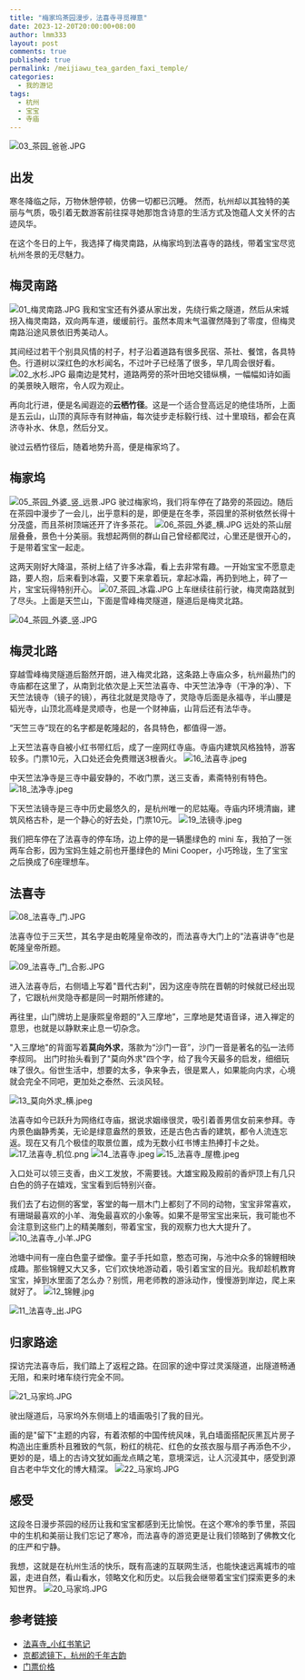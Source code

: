 ```yaml
---
title: "梅家坞茶园漫步，法喜寺寻觅禅意"
date: 2023-12-20T20:00:00+08:00
author: lmm333
layout: post
comments: true
published: true
permalink: /meijiawu_tea_garden_faxi_temple/
categories:
  - 我的游记
tags:
  - 杭州
  - 宝宝
  - 寺庙
---
```

![03_茶园_爸爸.JPG](../images/2023/2023-12-20-meijiawu_tea_garden_faxi_temple/03_茶园_爸爸.JPG)
## 出发
寒冬降临之际，万物休憩停顿，仿佛一切都已沉睡。 然而，杭州却以其独特的美丽与气质，吸引着无数游客前往探寻她那饱含诗意的生活方式及饱蕴人文关怀的古迹风华。 

在这个冬日的上午，我选择了梅灵南路，从梅家坞到法喜寺的路线，带着宝宝尽览杭州冬景的无尽魅力。
<!--more-->

## 梅灵南路
![01_梅灵南路.JPG](../images/2023/2023-12-20-meijiawu_tea_garden_faxi_temple/01_梅灵南路.JPG)
我和宝宝还有外婆从家出发，先绕行紫之隧道，然后从宋城拐入梅灵南路，双向两车道，缓缓前行。虽然本周末气温骤然降到了零度，但梅灵南路沿途风景依旧秀美动人。

其间经过若干个别具风情的村子，村子沿着道路有很多民宿、茶社、餐馆，各具特色。行道树以深红色的水杉闻名，不过叶子已经落了很多，早几周会很好看。
![02_水杉.JPG](../images/2023/2023-12-20-meijiawu_tea_garden_faxi_temple/02_水杉.JPG)
最南边是梵村，道路两旁的茶叶田地交错纵横，一幅幅如诗如画的美景映入眼帘，令人叹为观止。

再向北行进，便是名闻遐迩的**云栖竹径**。这是一个适合登高远足的绝佳场所，上面是五云山，山顶的真际寺有财神庙，每次徒步走标毅行线、过十里琅珰，都会在真济寺补水、休息，然后分叉。

驶过云栖竹径后，随着地势升高，便是梅家坞了。

## 梅家坞

![05_茶园_外婆_竖_远景.JPG](../images/2023/2023-12-20-meijiawu_tea_garden_faxi_temple/05_茶园_外婆_竖_远景.JPG)
驶过梅家坞，我们将车停在了路旁的茶园边。随后在茶园中漫步了一会儿，出乎意料的是，即便是在冬季，茶园里的茶树依然长得十分茂盛，而且茶树顶端还开了许多茶花。
![06_茶园_外婆_横.JPG](../images/2023/2023-12-20-meijiawu_tea_garden_faxi_temple/06_茶园_外婆_横.JPG)
远处的茶山层层叠叠，景色十分美丽。我想起两侧的群山自己曾经都爬过，心里还是很开心的，于是带着宝宝一起走。

这两天刚好大降温，茶树上结了许多冰霜，看上去非常有趣。一开始宝宝不愿意走路，要人抱，后来看到冰霜，又要下来拿着玩，拿起冰霜，再扔到地上，碎了一片，宝宝玩得特别开心。
![07_茶园_冰霜.JPG](../images/2023/2023-12-20-meijiawu_tea_garden_faxi_temple/07_茶园_冰霜.JPG)
上车继续往前行驶，梅灵南路就到了尽头。上面是天竺山，下面是雪峰梅灵隧道，隧道后是梅灵北路。

![04_茶园_外婆_竖.JPG](../images/2023/2023-12-20-meijiawu_tea_garden_faxi_temple/04_茶园_外婆_竖.JPG)

## 梅灵北路

穿越雪峰梅灵隧道后豁然开朗，进入梅灵北路，这条路上寺庙众多，杭州最热门的寺庙都在这里了，从南到北依次是上天竺法喜寺、中天竺法净寺（干净的净）、下天竺法镜寺（镜子的镜），再往北就是灵隐寺了，灵隐寺后面是永福寺，半山腰是韬光寺，山顶北高峰是灵顺寺，也是一个财神庙，山背后还有法华寺。

“天竺三寺”现在的名字都是乾隆起的，各具特色，都值得一游。

上天竺法喜寺自被小红书带红后，成了一座网红寺庙。寺庙内建筑风格独特，游客较多。门票10元，入口处还会免费赠送3根香火。
![16_法喜寺.jpeg](../images/2023/2023-12-20-meijiawu_tea_garden_faxi_temple/16_法喜寺.jpeg)

中天竺法净寺是三寺中最安静的，不收门票，送三支香，素斋特别有特色。
![18_法净寺.jpeg](../images/2023/2023-12-20-meijiawu_tea_garden_faxi_temple/18_法净寺.jpeg)

下天竺法镜寺是三寺中历史最悠久的，是杭州唯一的尼姑庵。寺庙内环境清幽，建筑风格古朴，是一个静心的好去处，门票10元。
![19_法镜寺.jpeg](../images/2023/2023-12-20-meijiawu_tea_garden_faxi_temple/19_法镜寺.jpeg)

我们把车停在了法喜寺的停车场，边上停的是一辆墨绿色的 mini 车，我拍了一张两车合影，因为宝妈生娃之前也开墨绿色的 Mini Cooper，小巧玲珑，生了宝宝之后换成了6座理想车。

## 法喜寺
![08_法喜寺_门.JPG](../images/2023/2023-12-20-meijiawu_tea_garden_faxi_temple/08_法喜寺_门.JPG)

法喜寺位于三天竺，其名字是由乾隆皇帝改的，而法喜寺大门上的“法喜讲寺”也是乾隆皇帝所题。

![09_法喜寺_门_合影.JPG](../images/2023/2023-12-20-meijiawu_tea_garden_faxi_temple/09_法喜寺_门_合影.JPG)

进入法喜寺后，右侧墙上写着"晋代古刹"，因为这座寺院在晋朝的时候就已经出现了，它跟杭州灵隐寺都是同一时期所修建的。

再往里，山门牌坊上是康熙皇帝题的“入三摩地”，三摩地是梵语音译，进入禅定的意思，也就是以静默来止息一切杂念。

"入三摩地"的背面写着**莫向外求**，落款为“沙门一音”，沙门一音是著名的弘一法师李叔同。 出门时抬头看到了"莫向外求"四个字，给了我今天最多的启发，细细玩味了很久。俗世生活中，想要的太多，争来争去，很是累人，如果能向内求，心境就会完全不同吧，更加处之泰然、云淡风轻。

![13_莫向外求_横.jpeg](../images/2023/2023-12-20-meijiawu_tea_garden_faxi_temple/13_莫向外求_横.jpeg)

法喜寺如今已跃升为网络红寺庙，据说求姻缘很灵，吸引着善男信女前来参拜。寺内景色幽静秀美，无论是绿意盎然的景致，还是古色古香的建筑，都令人流连忘返。现在又有几个极佳的取景位置，成为无数小红书博主热捧打卡之处。
![17_法喜寺_机位.png](../images/2023/2023-12-20-meijiawu_tea_garden_faxi_temple/17_法喜寺_机位.png)
![14_法喜寺.jpeg](../images/2023/2023-12-20-meijiawu_tea_garden_faxi_temple/14_法喜寺.jpeg)
![15_法喜寺_屋檐.jpeg](../images/2023/2023-12-20-meijiawu_tea_garden_faxi_temple/15_法喜寺_屋檐.jpeg)

入口处可以领三支香，由义工发放，不需要钱。大雄宝殿及殿前的香炉顶上有几只白色的鸽子在嬉戏，宝宝看到后特别兴奋。

我们去了右边侧的客堂，客堂的每一扇木门上都刻了不同的动物，宝宝非常喜欢，有珊瑚最喜欢的小羊、海兔最喜欢的小象等。如果不是带宝宝出来玩，我可能也不会注意到这些门上的精美雕刻，带着宝宝，我的观察力也大大提升了。
![10_法喜寺_小羊.JPG](../images/2023/2023-12-20-meijiawu_tea_garden_faxi_temple/10_法喜寺_小羊.JPG)

池塘中间有一座白色童子塑像。童子手托如意，憨态可掬，与池中众多的锦鲤相映成趣。那些锦鲤又大又多，它们欢快地游动着，吸引着宝宝的目光。我却趁机教育宝宝，掉到水里面了怎么办？别慌，用老师教的游泳动作，慢慢游到岸边，爬上来就好了。
![12_锦鲤.jpg](../images/2023/2023-12-20-meijiawu_tea_garden_faxi_temple/12_锦鲤.jpg)

![11_法喜寺_出.JPG](../images/2023/2023-12-20-meijiawu_tea_garden_faxi_temple/11_法喜寺_出.JPG)

## 归家路途
探访完法喜寺后，我们踏上了返程之路。在回家的途中穿过灵溪隧道，出隧道畅通无阻，和来时堵车绕行完全不同。

![21_马家坞.JPG](../images/2023/2023-12-20-meijiawu_tea_garden_faxi_temple/21_马家坞.JPG)

驶出隧道后，马家坞外东侧墙上的墙画吸引了我的目光。

画的是"留下"主题的内容，有着浓郁的中国传统风味，乳白墙面搭配灰黑瓦片房子构造出庄重质朴且雅致的气氛，粉红的桃花、红色的女孩衣服与扇子再添色不少，更妙的是，墙上的古诗文犹如画龙点睛之笔，意境深远，让人沉浸其中，感受到源自古老中华文化的博大精深。
![22_马家坞.JPG](../images/2023/2023-12-20-meijiawu_tea_garden_faxi_temple/22_马家坞.JPG)

## 感受

这段冬日漫步茶园的经历让我和宝宝都感到无比愉悦。在这个寒冷的季节里，茶园中的生机和美丽让我们忘记了寒冷，而法喜寺的游览更是让我们领略到了佛教文化的庄严和宁静。

我想，这就是在杭州生活的快乐，既有高速的互联网生活，也能快速远离城市的喧嚣，走进自然，看山看水，领略文化和历史。以后我会继带着宝宝们探索更多的未知世界。
![20_马家坞.JPG](../images/2023/2023-12-20-meijiawu_tea_garden_faxi_temple/20_马家坞.JPG)

## 参考链接
- [法喜寺_小红书笔记](https://www.xiaohongshu.com/explore/62091dc7000000002103939a)
- [京都滤镜下，杭州的千年古韵](https://www.sohu.com/na/410861415_100650)
- [门票价格](https://mbd.baidu.com/newspage/data/dtlandingsuper?nid=dt_4732204188789151846)